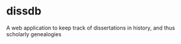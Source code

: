 # dissdb

A web application to keep track of dissertations in history, and thus scholarly genealogies
